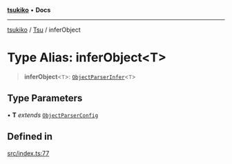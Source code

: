 [**tsukiko**](../../../README.md) • **Docs**

***

[tsukiko](../../../README.md) / [Tsu](../README.md) / inferObject

# Type Alias: inferObject\<T\>

> **inferObject**\<`T`\>: [`ObjectParserInfer`](../../../type-aliases/ObjectParserInfer.md)\<`T`\>

## Type Parameters

• **T** *extends* [`ObjectParserConfig`](../../../interfaces/ObjectParserConfig.md)

## Defined in

[src/index.ts:77](https://github.com/BIYUEHU/tsukiko/blob/aa7a414bb89555b3910dd9d229f505891bded4ee/src/index.ts#L77)
